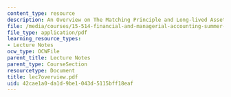 ```yaml
---
content_type: resource
description: An Overview on The Matching Principle and Long-lived Assets
file: /media/courses/15-514-financial-and-managerial-accounting-summer-2003/42cae1a0da1d9be1043d5115bff18eaf_lec7overview.pdf
file_type: application/pdf
learning_resource_types:
- Lecture Notes
ocw_type: OCWFile
parent_title: Lecture Notes
parent_type: CourseSection
resourcetype: Document
title: lec7overview.pdf
uid: 42cae1a0-da1d-9be1-043d-5115bff18eaf
---
```

